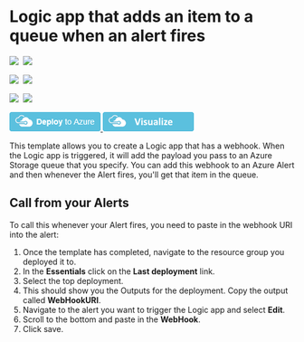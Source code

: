 # Logic app that adds an item to a queue when an alert fires

<IMG SRC="https://azbotstorage.blob.core.windows.net/badges/201-alert-to-queue-with-logic-app/PublicLastTestDate.svg" />&nbsp;
<IMG SRC="https://azbotstorage.blob.core.windows.net/badges/201-alert-to-queue-with-logic-app/PublicDeployment.svg" />&nbsp;

<IMG SRC="https://azbotstorage.blob.core.windows.net/badges/201-alert-to-queue-with-logic-app/FairfaxLastTestDate.svg" />&nbsp;
<IMG SRC="https://azbotstorage.blob.core.windows.net/badges/201-alert-to-queue-with-logic-app/FairfaxDeployment.svg" />&nbsp;

<IMG SRC="https://azbotstorage.blob.core.windows.net/badges/201-alert-to-queue-with-logic-app/BestPracticeResult.svg" />&nbsp;
<IMG SRC="https://azbotstorage.blob.core.windows.net/badges/201-alert-to-queue-with-logic-app/CredScanResult.svg" />&nbsp;

<a href="https://portal.azure.com/#create/Microsoft.Template/uri/https%3A%2F%2Fraw.githubusercontent.com%2FAzure%2Fazure-quickstart-templates%2Fmaster%2F201-alert-to-queue-with-logic-app%2Fazuredeploy.json" target="_blank">
    <img src="https://raw.githubusercontent.com/Azure/azure-quickstart-templates/master/1-CONTRIBUTION-GUIDE/images/deploytoazure.png"/>
</a>
<a href="http://armviz.io/#/?load=https%3A%2F%2Fraw.githubusercontent.com%2FAzure%2Fazure-quickstart-templates%2Fmaster%2F201-alert-to-queue-with-logic-app%2Fazuredeploy.json" target="_blank">
    <img src="https://raw.githubusercontent.com/Azure/azure-quickstart-templates/master/1-CONTRIBUTION-GUIDE/images/visualizebutton.png"/>
</a>

This template allows you to create a Logic app that has a webhook. When the Logic app is triggered, it will add the payload you pass to an Azure Storage queue that you specify. You can add this webhook to an Azure Alert and then whenever the Alert fires, you'll get that item in the queue.

## Call from your Alerts

To call this whenever your Alert fires, you need to paste in the webhook URI into the alert:

1. Once the template has completed, navigate to the resource group you deployed it to.
2. In the **Essentials** click on the **Last deployment** link. 
3. Select the top deployment.
4. This should show you the Outputs for the deployment. Copy the output called **WebHookURI**. 
5. Navigate to the alert you want to trigger the Logic app and select **Edit**.
6. Scroll to the bottom and paste in the **WebHook**. 
7. Click save.
